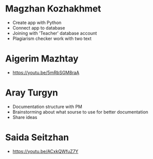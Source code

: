 # Magzhan Kozhakhmet
* Create app with Python
* Connect app to database
* Joining with 'Teacher' database account
* Plagiarism checker work with two text
# Aigerim Mazhtay
* https://youtu.be/5mRbSGM8raA
# Aray Turgyn
* Documentation structure with PM
* Brainstorming about what sourse to use for better documentation
* Share ideas
# Saida Seitzhan
* https://youtu.be/ACxkQWfuZ7Y

